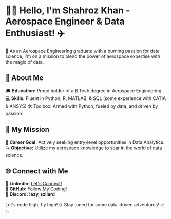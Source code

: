 # 👨‍🔧 **Hello, I'm Shahroz Khan - Aerospace Engineer & Data Enthusiast!** ✈️

🌌 As an Aerospace Engineering graduate with a burning passion for data science, I'm on a mission to blend the power of aerospace expertise with the magic of data.

## 🚀 **About Me**

🎓 **Education:** Proud holder of a B.Tech degree in Aerospace Engineering.  
💻 **Skills:** Fluent in Python, R, MATLAB, & SQL (some experience with CATIA & ANSYS) 
🛠️ Toolbox: Armed with Python, fueled by data, and driven by passion.

## 🌟 **My Mission**

🚀 **Career Goal:** Actively seeking entry-level opportunities in Data Analytics.  
🔍 **Objective:** Utilize my aerospace knowledge to soar in the world of data science.

## 🌐 **Connect with Me**

🔗 **LinkedIn:** [Let's Connect!](https://www.linkedin.com/in/shahroz-ahmad-khan/)  
💼 **GitHub:** [Follow My Coding!](https://github.com/Mr-Sz)  
💬 **Discord:** **lazy_szilard**

Let's code high, fly high! ✈️ Stay tuned for some data-driven adventures! 📈✨

